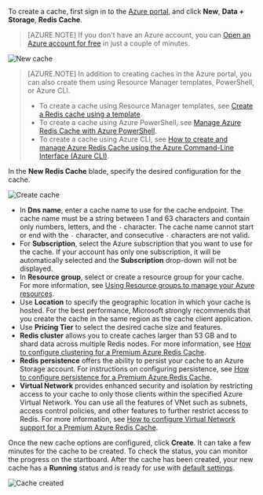 To create a cache, first sign in to the [Azure portal](https://portal.azure.cn), and click **New**, **Data + Storage**, **Redis Cache**.

>[AZURE.NOTE] If you don't have an Azure account, you can [Open an Azure account for free](/pricing/1rmb-trial/?WT.mc_id=redis_cache_hero) in just a couple of minutes.

![New cache](./media/redis-cache-create/redis-cache-new-cache-menu.png)

>[AZURE.NOTE] In addition to creating caches in the Azure portal, you can also create them using Resource Manager templates, PowerShell, or Azure CLI.
>
>-	To create a cache using Resource Manager templates, see [Create a Redis cache using a template](/documentation/articles/cache-redis-cache-arm-provision/).
>-	To create a cache using Azure PowerShell, see [Manage Azure Redis Cache with Azure PowerShell](/documentation/articles/cache-howto-manage-redis-cache-powershell/).
>-	To create a cache using Azure CLI, see [How to create and manage Azure Redis Cache using the Azure Command-Line Interface (Azure CLI)](/documentation/articles/cache-manage-cli/).

In the **New Redis Cache** blade, specify the desired configuration for the cache.

![Create cache](./media/redis-cache-create/redis-cache-cache-create.png) 

-	In **Dns name**, enter a cache name to use for the cache endpoint. The cache name must be a string between 1 and 63 characters and contain only numbers, letters, and the `-` character. The cache name cannot start or end with the `-` character, and consecutive `-` characters are not valid.
-	For **Subscription**, select the Azure subscription that you want to use for the cache. If your account has only one subscription, it will be automatically selected and the **Subscription** drop-down will not be displayed.
-	In **Resource group**, select or create a resource group for your cache. For more information, see [Using Resource groups to manage your Azure resources](/documentation/articles/resource-group-overview). 
-	Use **Location** to specify the geographic location in which your cache is hosted. For the best performance, Microsoft strongly recommends that you create the cache in the same region as the cache client application.
-	Use **Pricing Tier** to select the desired cache size and features.
-	**Redis cluster** allows you to create caches larger than 53 GB and to shard data across multiple Redis nodes. For more information, see [How to configure clustering for a Premium Azure Redis Cache](/documentation/articles/cache-how-to-premium-clustering/).
-	**Redis persistence** offers the ability to persist your cache to an Azure Storage account. For instructions on configuring persistence, see [How to configure persistence for a Premium Azure Redis Cache](/documentation/articles/cache-how-to-premium-persistence/).
-	**Virtual Network** provides enhanced security and isolation by restricting access to your cache to only those clients within the specified Azure Virtual Network. You can use all the features of VNet such as subnets, access control policies, and other features to further restrict access to Redis. For more information, see [How to configure Virtual Network support for a Premium Azure Redis Cache](/documentation/articles/cache-how-to-premium-vnet/).

Once the new cache options are configured, click **Create**. It can take a few minutes for the cache to be created. To check the status, you can monitor the progress on the startboard. After the cache has been created, your new cache has a **Running** status and is ready for use with [default settings](/documentation/articles/cache-configure/#default-redis-server-configuration).

![Cache created](./media/redis-cache-create/redis-cache-cache-created.png)

